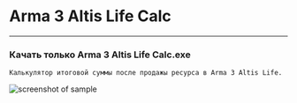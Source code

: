 # Arma 3 Altis Life Calc
------------------------------------------------
### Качать только **Arma 3 Altis Life Calc.exe**
`Калькулятор итоговой суммы после продажы ресурса в Arma 3 Altis Life.`


![screenshot of sample](https://cdn.cloudflare.steamstatic.com/steam/apps/107410/capsule_616x353.jpg?t=1608211055)
